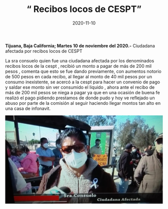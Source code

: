 ﻿---
layout: blog
title:  “ Recibos locos de CESPT”
date:   2020-11-10  
categories: tijuana
permalink: /:categories/:title:output_ext
image: /img/cnr/recibos-locos-CESPT.jpg
autor: 
---


**Tijuana, Baja California;  Martes 10 de noviembre del 2020.-** Ciudadana afectada por recibos locos de CESPT


La sra consuelo quien fue una ciudadana afectada por los denominados recibos locos de la cespt , recibió un monto a pagar de más de 200 mil pesos , comenta que esto se fue dando previamente, con aumentos notorio de 500 pesos en cada recibo, al llegar al monto de 40 mil pesos por un consumo inexistente, se acercó a la cespt para hacer un convenio de pago y saldar ese monto sin ver consumido el liquido , ahora ante el recibo de más de 200 mil pesos se niega a pagar ya que en una ocasión de buena fe realizó el pago pidiendo prestamos de donde pudo y hoy ve reflejado un abuso por parte de la comisión al seguir haciendo llegar montos tan alto en una casa de infonavit.

<div id="carouselExampleSlidesOnly" class="carousel slide" data-ride="carousel">
  <div class="carousel-inner">
    <div class="carousel-item active">
       <img class="d-block w-100" src="/img/cnr/recibos-locos-CESPT.jpg" loading="lazy"  alt="Recibos locos CESPT">
    </div>
  </div>
</div>